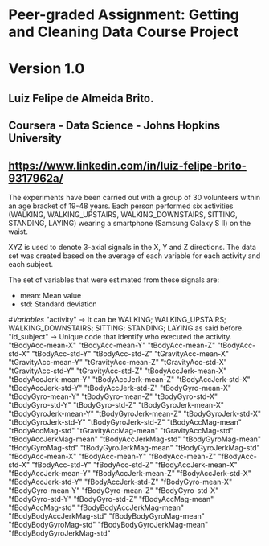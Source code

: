 # Peer-graded Assignment: Getting and Cleaning Data Course Project 
# Version 1.0 

## Luiz Felipe de Almeida Brito. 
## Coursera - Data Science - Johns Hopkins University
## https://www.linkedin.com/in/luiz-felipe-brito-9317962a/ 

The experiments have been carried out with a group of 30 volunteers within an age bracket of 19-48 years. 
Each person performed six activities (WALKING, WALKING_UPSTAIRS, WALKING_DOWNSTAIRS, SITTING, STANDING, LAYING) 
wearing a smartphone (Samsung Galaxy S II) on the waist.

XYZ is used to denote 3-axial signals in the X, Y and Z directions.
The data set was created based on the average of each variable for each activity and each subject.

The set of variables that were estimated from these signals are: 
- mean: Mean value
- std: Standard deviation

#*Variables* 
"activity" -> It can be WALKING; WALKING_UPSTAIRS; WALKING_DOWNSTAIRS; SITTING; STANDING; LAYING as said before.
"id_subject" -> Unique code that identify who executed the activity.
"tBodyAcc-mean-X" 
"tBodyAcc-mean-Y" 
"tBodyAcc-mean-Z" 
"tBodyAcc-std-X" 
"tBodyAcc-std-Y" 
"tBodyAcc-std-Z" 
"tGravityAcc-mean-X" 
"tGravityAcc-mean-Y" 
"tGravityAcc-mean-Z" 
"tGravityAcc-std-X" 
"tGravityAcc-std-Y" 
"tGravityAcc-std-Z" 
"tBodyAccJerk-mean-X" 
"tBodyAccJerk-mean-Y" 
"tBodyAccJerk-mean-Z" 
"tBodyAccJerk-std-X" 
"tBodyAccJerk-std-Y" 
"tBodyAccJerk-std-Z" 
"tBodyGyro-mean-X" 
"tBodyGyro-mean-Y" 
"tBodyGyro-mean-Z" 
"tBodyGyro-std-X" 
"tBodyGyro-std-Y" 
"tBodyGyro-std-Z" 
"tBodyGyroJerk-mean-X" 
"tBodyGyroJerk-mean-Y" 
"tBodyGyroJerk-mean-Z" 
"tBodyGyroJerk-std-X" 
"tBodyGyroJerk-std-Y" 
"tBodyGyroJerk-std-Z" 
"tBodyAccMag-mean" 
"tBodyAccMag-std" 
"tGravityAccMag-mean" 
"tGravityAccMag-std" 
"tBodyAccJerkMag-mean" 
"tBodyAccJerkMag-std" 
"tBodyGyroMag-mean" 
"tBodyGyroMag-std" 
"tBodyGyroJerkMag-mean" 
"tBodyGyroJerkMag-std" 
"fBodyAcc-mean-X" 
"fBodyAcc-mean-Y" 
"fBodyAcc-mean-Z" 
"fBodyAcc-std-X" 
"fBodyAcc-std-Y" 
"fBodyAcc-std-Z" 
"fBodyAccJerk-mean-X" 
"fBodyAccJerk-mean-Y" 
"fBodyAccJerk-mean-Z" 
"fBodyAccJerk-std-X" 
"fBodyAccJerk-std-Y" 
"fBodyAccJerk-std-Z" 
"fBodyGyro-mean-X" 
"fBodyGyro-mean-Y" 
"fBodyGyro-mean-Z" 
"fBodyGyro-std-X" 
"fBodyGyro-std-Y" 
"fBodyGyro-std-Z" 
"fBodyAccMag-mean" 
"fBodyAccMag-std" 
"fBodyBodyAccJerkMag-mean" 
"fBodyBodyAccJerkMag-std" 
"fBodyBodyGyroMag-mean" 
"fBodyBodyGyroMag-std" 
"fBodyBodyGyroJerkMag-mean" 
"fBodyBodyGyroJerkMag-std"
